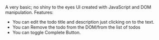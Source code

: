 A very basic; no shiny to the eyes UI created with JavaScript and DOM manipulation.
Features:
- You can edit the todo title and description just clicking on to the text.
- You can Remove the todo from the DOM/from the list of todos
- You can toggle Complete Button.
